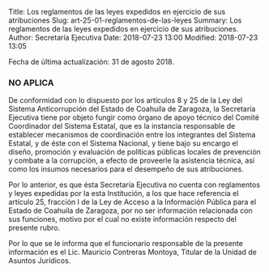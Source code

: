 Title: Los reglamentos de las leyes expedidos en ejercicio de sus atribuciones
Slug: art-25-01-reglamentos-de-las-leyes
Summary: Los reglamentos de las leyes expedidos en ejercicio de sus atribuciones.
Author: Secretaría Ejecutiva
Date: 2018-07-23 13:00
Modified: 2018-07-23 13:05


Fecha de última actualización: 31 de agosto 2018.

### NO APLICA

De conformidad con lo dispuesto por los artículos 8 y 25 de la Ley del Sistema
Anticorrupción del Estado de Coahuila de Zaragoza, la Secretaría Ejecutiva tiene por objeto
fungir como órgano de apoyo técnico del Comité Coordinador del Sistema Estatal, que es la
instancia responsable de establecer mecanismos de coordinación entre los integrantes del
Sistema Estatal, y de éste con el Sistema Nacional, y tiene bajo su encargo el diseño,
promoción y evaluación de políticas públicas locales de prevención y combate a la
corrupción, a efecto de proveerle la asistencia técnica, así como los insumos necesarios
para el desempeño de sus atribuciones.

Por lo anterior, es que ésta Secretaría Ejecutiva no cuenta con reglamentos y leyes
expedidas por la esta Institución, a los que hace referencia el artículo 25, fracción I de la
Ley de Acceso a la Información Pública para el Estado de Coahuila de Zaragoza, por no ser
información relacionada con sus funciones, motivo por el cual no existe información
respecto del presente rubro.

Por lo que se le informa que el funcionario responsable de la presente información es el
Lic. Mauricio Contreras Montoya, Titular de la Unidad de Asuntos Jurídicos.
